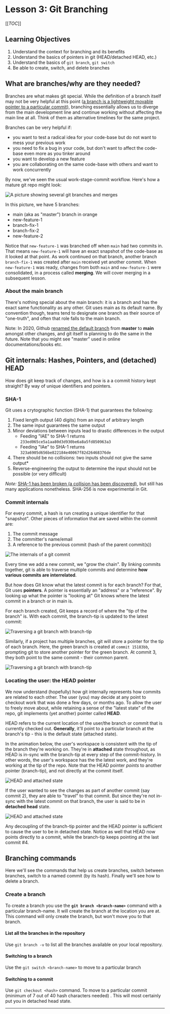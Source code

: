 
# Lesson 3: Git Branching

[[_TOC_]]

## Learning Objectives

1. Understand the context for branching and its benefits
2. Understand the basics of pointers in git (HEAD/detached HEAD, etc.)
3. Understand the basics of `git branch`, `git switch`
4. Be able to create, switch, and delete branches

## What are branches/why are they needed?

Branches are what makes git special. While the definition of a branch itself may not be very helpful at this point ([a branch is a lightweight movable pointer to a particular commit](https://git-scm.com/book/en/v2/Git-Branching-Branches-in-a-Nutshell)), branching essentially allows us to diverge from the main development line and continue working without affecting the main line at all. Think of them as alternative timelines for the same project.

Branches can be very helpful if:

+ you want to test a radical idea for your code-base but do not want to mess your previous work
+ you need to fix a bug in your code, but don't want to affect the code-base even more as you tinker around 
+ you want to develop a new feature 
+ you are collaborating on the same code-base with others and want to work concurrently

By now, we've seen the usual work-stage-commit workflow. Here's how a mature git repo might look:

![A picture showing several git branches and merges](assets/00_git_branch.png)

In this picture, we have 5 branches:

+ main (aka as "master") branch in orange
+ new-feature-1
+ branch-fix-1
+ branch-fix-2
+ new-feature-2

Notice that `new-feature-1` was branched off when `main` had two commits in. That means `new-feature-1` will have an exact snapshot of the code-base as it looked at that point. As work continued on that branch, another branch `branch-fix-1` was created after `main` received yet another commit. When `new-feature-1` was ready, changes from both `main` and `new-feature-1` were consolidated, in a process called **merging**. We will cover merging in a subsequent lesson.

### About the main branch

There's nothing special about the main branch: it is a branch and has the exact same functionality as any other. Git uses main as its default name. By convention though, teams tend to designate one branch as their source of "one-truth", and often that role falls to the main branch. 

Note: In 2020, Github [renamed the default branch](https://github.com/github/renaming) from **master** to **main** amongst other changes, and git itself is planning to do the same in the future. Note that you might see "master" used in online documentations/books etc.


## Git internals: Hashes, Pointers, and (detached) HEAD

How does git keep track of changes, and how is a a commit history kept straight? By way of unique identifiers and pointers.


### SHA-1

Git uses a crytographic function (SHA-1) that guarantees the following:

1. Fixed length output (40 digits) from an input of arbitrary length
2. The same input guarantees the same output
3. Minor deviations between inputs lead to drastic differences in the output
	+ Feeding "IAE" to SHA-1 returns `233ed065ce5a1aa80d3d930be6a8a5fd850963a3`	
	+ Feeding "IAe" to SHA-1 returns `323a6905d656be822184e40067f82d26468376de`
4. There should be no collisions: two inputs should not give the same output*
5. Reverse-engineering the output to determine the input should not be possible (or very difficult)

*Note:* [SHA-1 has been broken (a collision has been discovered)](https://phys.org/news/2017-02-cwi-google-collision-industry-standard.html), but still has many applications nonetheless. SHA-256 is now experimental in Git.

### Commit internals

For every commit, a hash is run creating a unique identifier for that "snapshot". Other pieces of information that are saved within the commit are:

1. The commit message
2. The committer's name/email
3. A reference to the previous commit (hash of the parent commit(s))

![The internals of a git commit](assets/02_commit_elements.png)

Every time we add a new commit, we "grow the chain". By linking commits together, git is able to traverse multiple commits and determine **how various commits are interrelated**.

But how does Git know what the latest commit is for each branch? For that, Git uses **pointers**. A pointer is essentially an "address" or a "reference". By looking up what the pointer is "looking at" Git knows where the latest commit in a branch or in main is.

For each branch created, Git keeps a record of where the "tip of the branch" is. With each commit, the branch-tip is updated to the latest commit:

![Traversing a git branch with branch-tip](assets/03_synch_branch_tip.gif)

Similarly, if a project has multiple branches, git will store a pointer for the tip of each branch. Here, the green branch is created at `commit 15183bb`, prompting git to store another pointer for the green branch. At commit 3, they both point to the same commit - their common parent.

![Traversing a git branch with branch-tip](assets/04_synch_two_branches.gif)

### Locating the user: the HEAD pointer

We now understand (hopefully) how git internally represents how commits are related to each other. The user (you) may decide at any point to checkout work that was done a few days, or months ago. To allow the user to freely move about, while retaining a sense of the "latest state" of the repo, git implements (yet another) pointer called **HEAD**. 

HEAD refers to the current location of the user/the branch or commit that is currently checked out. **Generally**, it'll point to a particular branch at the branch's tip - this is the default state (attached state).

In the animation below, the user's workspace is consistent with the tip of the branch they're working on. They're in **attached** state throughout, as HEAD is in-sync with the branch-tip at every step of the commit-history. In other words, the user's workspace has the the latest work, and they're working at the tip of the repo. Note that the HEAD pointer *points* to another pointer (branch-tip), and not directly at the commit itself.

![HEAD and attached state](assets/05_branch_head_anim.gif)

If the user wanted to see the changes as part of another commit (say commit 2), they are able to "travel" to that commit. But since they're not in-sync with the latest commit on that branch, the user is said to be in **detached head** state.


![HEAD and attached state](assets/06_detached_state_anim.gif)

Any decoupling of the branch-tip pointer and the HEAD pointer is sufficient to cause the user to be in detached state. Notice as well that HEAD now points directly to a commit, while the branch-tip keeps pointing at the last commit #4.

## Branching commands

Here we'll see the commands that help us create branches, switch between branches, switch to a named commit (by its hash). Finally we'll see how to delete a branch.

### Create a branch
To create a branch you use the **`git branch <branch-name>`** command with a particular branch-name.  It will create the branch at the location you are at. This command will only create the branch, but won't move you to that branch. 

#### List all the branches in the repository
Use `git branch -v` to list all the branches available on your local repository.

#### Switching to a branch
Use the `git switch <branch-name>` to move to a particular branch

#### Switching to a commit
Use `git checkout <hash>` command. To move to a particular commit (minimum of 7 out of 40 hash characters needed) . This will most certainly put you in detached head state.
 
 ----
 